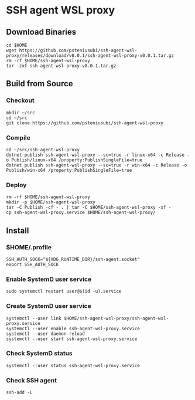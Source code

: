 # SSH agent WSL proxy

## Download Binaries

```
cd $HOME
wget https://github.com/psteniusubi/ssh-agent-wsl-proxy/releases/download/v0.0.1/ssh-agent-wsl-proxy-v0.0.1.tar.gz
rm -rf $HOME/ssh-agent-wsl-proxy
tar -zxf ssh-agent-wsl-proxy-v0.0.1.tar.gz
```

## Build from Source

### Checkout

```
mkdir ~/src
cd ~/src
git clone https://github.com/psteniusubi/ssh-agent-wsl-proxy 
```

### Compile

```
cd ~/src/ssh-agent-wsl-proxy 
dotnet publish ssh-agent-wsl-proxy --sc=true -r linux-x64 -c Release -o Publish/linux-x64 /property:PublishSingleFile=true
dotnet publish ssh-agent-wsl-proxy --sc=true -r win-x64 -c Release -o Publish/win-x64 /property:PublishSingleFile=true
```

### Deploy

```
rm -rf $HOME/ssh-agent-wsl-proxy
mkdir -p $HOME/ssh-agent-wsl-proxy
tar -C Publish -cf - . | tar -C $HOME/ssh-agent-wsl-proxy -xf -
cp ssh-agent-wsl-proxy.service $HOME/ssh-agent-wsl-proxy/
```

## Install

### $HOME/.profile

```
SSH_AUTH_SOCK="${XDG_RUNTIME_DIR}/ssh-agent.socket"
export SSH_AUTH_SOCK
```

### Enable SystemD user service

```
sudo systemctl restart user@$(id -u).service
```

### Create SystemD user service

```
systemctl --user link $HOME/ssh-agent-wsl-proxy/ssh-agent-wsl-proxy.service
systemctl --user enable ssh-agent-wsl-proxy.service
systemctl --user daemon-reload
systemctl --user start ssh-agent-wsl-proxy.service
```

### Check SystemD status

```
systemctl --user status ssh-agent-wsl-proxy.service
```

### Check SSH agent

```
ssh-add -L
```
